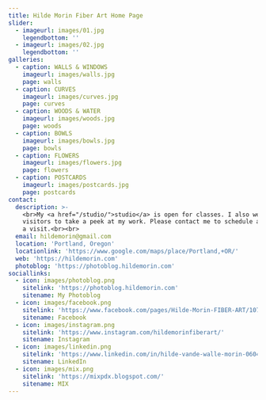 ```yaml
---
title: Hilde Morin Fiber Art Home Page
slider:
  - imageurl: images/01.jpg
    legendbottom: ''
  - imageurl: images/02.jpg
    legendbottom: ''
galleries:
  - caption: WALLS & WINDOWS
    imageurl: images/walls.jpg
    page: walls
  - caption: CURVES
    imageurl: images/curves.jpg
    page: curves
  - caption: WOODS & WATER
    imageurl: images/woods.jpg
    page: woods
  - caption: BOWLS
    imageurl: images/bowls.jpg
    page: bowls
  - caption: FLOWERS
    imageurl: images/flowers.jpg
    page: flowers
  - caption: POSTCARDS
    imageurl: images/postcards.jpg
    page: postcards
contact:
  description: >-
    <br>My <a href="/studio/">studio</a> is open for classes. I also welcome
    visitors to take a peek at my work. Please contact me to schedule a class or
    a visit.<br><br>
  email: hildemorin@gmail.com
  location: 'Portland, Oregon'
  locationlink: 'https://www.google.com/maps/place/Portland,+OR/'
  web: 'https://hildemorin.com'
  photoblog: 'https://photoblog.hildemorin.com'
sociallinks:
  - icon: images/photoblog.png
    sitelink: 'https://photoblog.hildemorin.com'
    sitename: My Photoblog
  - icon: images/facebook.png
    sitelink: 'https://www.facebook.com/pages/Hilde-Morin-FIBER-ART/107097579319455'
    sitename: Facebook
  - icon: images/instagram.png
    sitelink: 'https://www.instagram.com/hildemorinfiberart/'
    sitename: Instagram
  - icon: images/linkedin.png
    sitelink: 'https://www.linkedin.com/in/hilde-vande-walle-morin-0604338'
    sitename: LinkedIn
  - icon: images/mix.png
    sitelink: 'https://mixpdx.blogspot.com/'
    sitename: MIX
---
```

